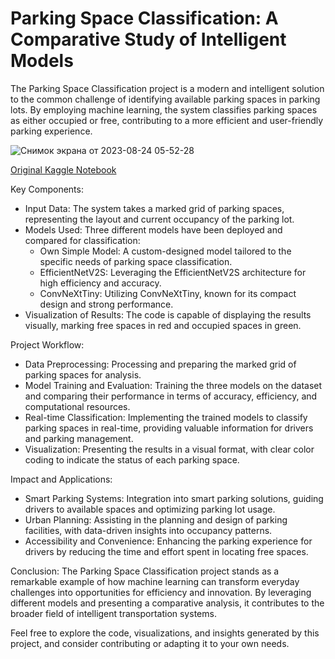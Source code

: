 # Parking Space Classification: A Comparative Study of Intelligent Models
The Parking Space Classification project is a modern and intelligent solution to the common challenge of identifying available parking spaces in parking lots. By employing machine learning, the system classifies parking spaces as either occupied or free, contributing to a more efficient and user-friendly parking experience.

![Снимок экрана от 2023-08-24 05-52-28](https://github.com/D1H1/Parking-Space-Classification-A-Comparative-Study-of-Intelligent-Models/assets/94292673/6336ba35-ee54-4dc7-87dc-987e366103a3)

[Original Kaggle Notebook](https://www.kaggle.com/code/davidhavrilenko/parking-space-classification-a-comparative-study/notebook)


Key Components:
- Input Data: The system takes a marked grid of parking spaces, representing the layout and current occupancy of the parking lot.
- Models Used: Three different models have been deployed and compared for classification:
  - Own Simple Model: A custom-designed model tailored to the specific needs of parking space classification.
  - EfficientNetV2S: Leveraging the EfficientNetV2S architecture for high efficiency and accuracy.
  - ConvNeXtTiny: Utilizing ConvNeXtTiny, known for its compact design and strong performance.
- Visualization of Results: The code is capable of displaying the results visually, marking free spaces in red and occupied spaces in green.


Project Workflow:
- Data Preprocessing: Processing and preparing the marked grid of parking spaces for analysis.
- Model Training and Evaluation: Training the three models on the dataset and comparing their performance in terms of accuracy, efficiency, and computational resources.
- Real-time Classification: Implementing the trained models to classify parking spaces in real-time, providing valuable information for drivers and parking management.
- Visualization: Presenting the results in a visual format, with clear color coding to indicate the status of each parking space.


Impact and Applications:
- Smart Parking Systems: Integration into smart parking solutions, guiding drivers to available spaces and optimizing parking lot usage.
- Urban Planning: Assisting in the planning and design of parking facilities, with data-driven insights into occupancy patterns.
- Accessibility and Convenience: Enhancing the parking experience for drivers by reducing the time and effort spent in locating free spaces.


Conclusion:
The Parking Space Classification project stands as a remarkable example of how machine learning can transform everyday challenges into opportunities for efficiency and innovation. By leveraging different models and presenting a comparative analysis, it contributes to the broader field of intelligent transportation systems.

Feel free to explore the code, visualizations, and insights generated by this project, and consider contributing or adapting it to your own needs.
